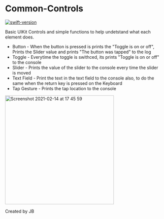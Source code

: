 # Common-Controls

[![swift-version](https://img.shields.io/badge/swift-5-orange.svg)](https://github.com/apple/swift)

Basic UIKit Controls and simple functions to help undetstand what each element does.


* Button - When the button is pressed is prints the "Toggle is on or off", Prints the Slider value and prints "The button was tapped" to the log 
* Toggle - Everytime the toggle is swithced, its prints "Toggle is on or off" to the console 
* Slider - Prints the value of the slider to the console every time the slider is moved 
* Text Field - Print the text in the text field to the console also, to do the same when the return key is pressed on the Keyboard  
* Tap Gesture - Prints the tap location to the console


<img width="353" alt="Screenshot 2021-02-14 at 17 45 59" src="https://user-images.githubusercontent.com/74561172/107884373-9cfb8a80-6eec-11eb-808a-7f1e90f884f1.png">

Created by JB 
